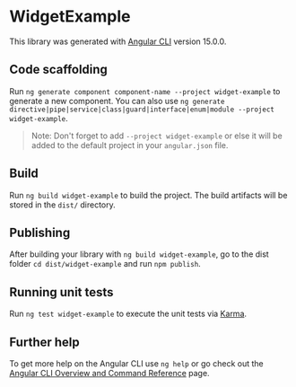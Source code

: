 # WidgetExample

This library was generated with [Angular CLI](https://github.com/angular/angular-cli) version 15.0.0.

## Code scaffolding

Run `ng generate component component-name --project widget-example` to generate a new component. You can also use `ng generate directive|pipe|service|class|guard|interface|enum|module --project widget-example`.
> Note: Don't forget to add `--project widget-example` or else it will be added to the default project in your `angular.json` file. 

## Build

Run `ng build widget-example` to build the project. The build artifacts will be stored in the `dist/` directory.

## Publishing

After building your library with `ng build widget-example`, go to the dist folder `cd dist/widget-example` and run `npm publish`.

## Running unit tests

Run `ng test widget-example` to execute the unit tests via [Karma](https://karma-runner.github.io).

## Further help

To get more help on the Angular CLI use `ng help` or go check out the [Angular CLI Overview and Command Reference](https://angular.io/cli) page.

